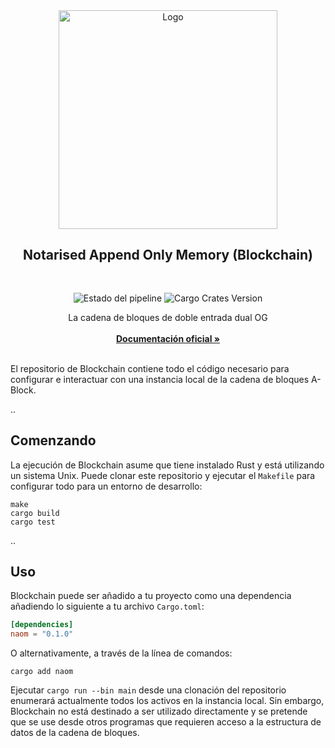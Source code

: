 <div align="center">
  <a>
    <img src="https://github.com/ABlockOfficial/Chain/blob/develop/assets/hero.svg" alt="Logo" style="width: 350px">
  </a>

  <h2 align="center">Notarised Append Only Memory (Blockchain)</h2> <div style="height:30px"></div>

  <div>
  <img src="https://img.shields.io/github/actions/workflow/status/ABlockOfficial/Chain/rust.yml" alt="Estado del pipeline" style="display:inline-block"/>
  <img src="https://img.shields.io/crates/v/naom" alt="Cargo Crates Version" style="display:inline-block" />
  </div>

  <p align="center">
    La cadena de bloques de doble entrada dual OG
    <br />
    <br />
    <a href="https://a-block.io"><strong>Documentación oficial »</strong></a>
    <br />
    <br />
  </p>
</div>

El repositorio de Blockchain contiene todo el código necesario para configurar e interactuar con una instancia local de la cadena de bloques A-Block.

..

## Comenzando

La ejecución de Blockchain asume que tiene instalado Rust y está utilizando un sistema Unix. Puede clonar este repositorio y ejecutar el `Makefile` para configurar todo para un entorno de desarrollo:

```
make
cargo build
cargo test
```

..

## Uso

Blockchain puede ser añadido a tu proyecto como una dependencia añadiendo lo siguiente a tu archivo `Cargo.toml`:

```toml
[dependencies]
naom = "0.1.0"
```

O alternativamente, a través de la línea de comandos:

```
cargo add naom
```

Ejecutar `cargo run --bin main` desde una clonación del repositorio enumerará actualmente todos los activos en la instancia local. Sin embargo, Blockchain no está destinado a ser utilizado directamente y se pretende que se use desde otros programas que requieren acceso a la estructura de datos de la cadena de bloques.
